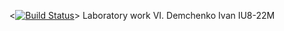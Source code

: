 <[![Build Status](https://travis-ci.org/SvyazBPZ/lab06.svg?branch=master)](https://travis-ci.org/SvyazBPZ/lab06)>
Laboratory work VI. Demchenko Ivan IU8-22M
